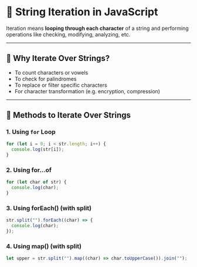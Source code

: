 # 🔄 String Iteration in JavaScript

Iteration means **looping through each character** of a string and performing operations like checking, modifying, analyzing, etc.

---

## 🧵 Why Iterate Over Strings?

- To count characters or vowels
- To check for palindromes
- To replace or filter specific characters
- For character transformation (e.g. encryption, compression)

---

## 🔁 Methods to Iterate Over Strings

### 1. **Using `for` Loop**
```js
for (let i = 0; i < str.length; i++) {
  console.log(str[i]);
}
```
### 2. Using for...of
```js
for (let char of str) {
  console.log(char);
}
```
### 3. Using forEach() (with split)
```js
str.split("").forEach((char) => {
  console.log(char);
});
```
### 4. Using map() (with split)
```js
let upper = str.split("").map((char) => char.toUpperCase()).join("");
```

